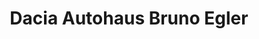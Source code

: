 ---
title: "Dacia Autohaus Bruno Egler"
url: /neustadt-in-holstein/dacia-autohaus-bruno-egler/
shop: Autohaus
---